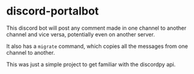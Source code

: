 # discord-portalbot

This discord bot will post any comment made in one channel to another channel and vice versa, potentially even on another server.

It also has a `migrate` command, which copies all the messages from one channel to another.

This was just a simple project to get familiar with the discordpy api.
